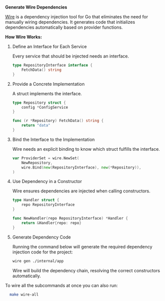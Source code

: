 **Generate Wire Dependencies**

[Wire](https://github.com/google/wire) is a dependency injection tool for Go that eliminates the need for manually wiring dependencies. It generates code that initializes dependencies automatically based on provider functions.

**How Wire Works:**

1. Define an Interface for Each Service

    Every service that should be injected needs an interface.

    ```go
    type RepositoryInterface interface {
        FetchData() string
    }
    ```

2. Provide a Concrete Implementation

    A struct implements the interface.

    ```go
    type Repository struct {
        config *ConfigService
    }

    func (r *Repository) FetchData() string {
        return "data"
    }
    ```

3. Bind the Interface to the Implementation

    Wire needs an explicit binding to know which struct fulfills the interface.

    ```go
    var ProviderSet = wire.NewSet(
        NewRepository,
        wire.Bind(new(RepositoryInterface), new(*Repository)),
    )
    ```

4. Use Dependency in a Constructor

    Wire ensures dependencies are injected when calling constructors.

    ```go
    type Handler struct {
        repo RepositoryInterface
    }

    func NewHandler(repo RepositoryInterface) *Handler {
        return &Handler{repo: repo}
    }
    ```

5. Generate Dependency Code

    Running the command below will generate the required dependency injection code for the project:

    ```bash
    wire gen ./internal/app
    ```

    Wire will build the dependency chain, resolving the correct constructors automatically.

To wire all the subcommands at once you can also run:

```bash
  make wire-all
```
